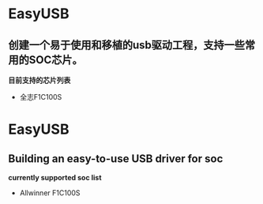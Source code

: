 # EasyUSB
  创建一个易于使用和移植的usb驱动工程，支持一些常用的SOC芯片。  
----
**目前支持的芯片列表**
* 全志F1C100S
# EasyUSB
  Building an easy-to-use USB driver for soc  
----
**currently supported soc list**
* Allwinner F1C100S
